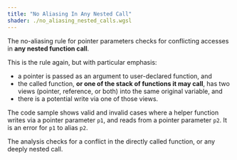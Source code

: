 ```yaml
---
title: "No Aliasing In Any Nested Call"
shader: ./no_aliasing_nested_calls.wgsl
---
```


The no-aliasing rule for pointer parameters checks for
conflicting accesses in **any nested function call**.

This is the rule again, but with particular emphasis:
* a pointer is passed as an argument to user-declared function, and
* the called function, **or one of the stack of functions it may call**, 
       has two views (pointer, reference, or both) into the same original variable, and
* there is a potential write via one of those views.

The code sample shows valid and invalid cases where a helper function writes
via a pointer parameter `p1`, and reads from a pointer parameter `p2`.
It is an error for `p1` to alias `p2`.

The analysis checks for a conflict in the directly called function, or any
deeply nested call.

